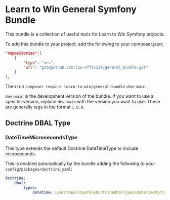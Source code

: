# Learn to Win General Symfony Bundle

This bundle is a collection of useful tools for Learn to Win Symfony projects.

To add this bundle to your project, add the following to your composer.json:

```json
"repositories":[
    {
        "type": "vcs",
        "url": "git@github.com:l2w-official/general_bundle.git"
    }
],
```

Then run `composer require learn-to-win/general-bundle:dev-main`.

`dev-main` is the development version of the bundle. If you want to use a specific version, replace `dev-main` with the version you want to use. These are generally tags in the format `1.0.0`.

## Doctrine DBAL Type

### DateTimeMicrosecondsType

This type extends the default Doctrine DateTimeType to include microseconds.

This is enabled automatically by the bundle adding the following to your `config/packages/doctrine.yaml`:

```yaml
doctrine:
    dbal:
        types:
            datetime: LearnToWin\SymfonyDoctrineDbalTypes\DateTimeMicrosecondsType
```

